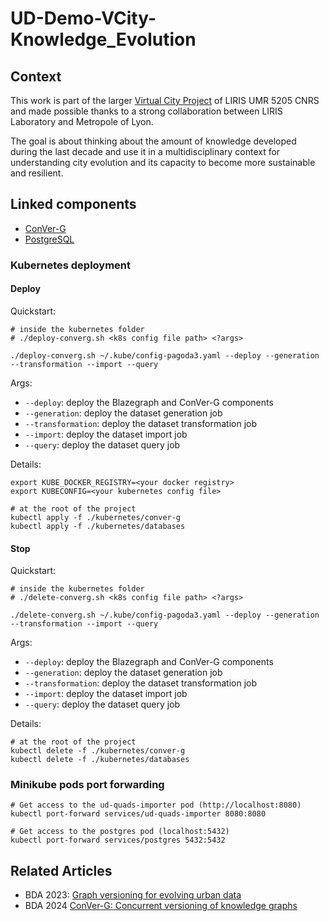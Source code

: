 # UD-Demo-VCity-Knowledge_Evolution

## Context
This work is part of the larger [Virtual City Project](https://projet.liris.cnrs.fr/vcity/) of LIRIS UMR 5205 CNRS and made possible thanks to a strong collaboration between LIRIS Laboratory and Metropole of Lyon.

The goal is about thinking about the amount of knowledge developed during the last decade and use it in a multidisciplinary context for understanding city evolution and its capacity to become more sustainable and resilient.

## Linked components

- [ConVer-G](https://github.com/VCityTeam/ConVer-G)
- [PostgreSQL](https://www.postgresql.org/docs/16/index.html)

### Kubernetes deployment
#### Deploy

Quickstart:

```shell
# inside the kubernetes folder
# ./deploy-converg.sh <k8s config file path> <?args>

./deploy-converg.sh ~/.kube/config-pagoda3.yaml --deploy --generation --transformation --import --query
```

Args:
- `--deploy`: deploy the Blazegraph and ConVer-G components
- `--generation`: deploy the dataset generation job
- `--transformation`: deploy the dataset transformation job
- `--import`: deploy the dataset import job
- `--query`: deploy the dataset query job

Details:
```shell
export KUBE_DOCKER_REGISTRY=<your docker registry>
export KUBECONFIG=<your kubernetes config file>

# at the root of the project
kubectl apply -f ./kubernetes/conver-g
kubectl apply -f ./kubernetes/databases
```

#### Stop

Quickstart:

```shell
# inside the kubernetes folder
# ./delete-converg.sh <k8s config file path> <?args>

./delete-converg.sh ~/.kube/config-pagoda3.yaml --deploy --generation --transformation --import --query
```

Args:
- `--deploy`: deploy the Blazegraph and ConVer-G components
- `--generation`: deploy the dataset generation job
- `--transformation`: deploy the dataset transformation job
- `--import`: deploy the dataset import job
- `--query`: deploy the dataset query job

Details:

```shell
# at the root of the project
kubectl delete -f ./kubernetes/conver-g
kubectl delete -f ./kubernetes/databases
```

### Minikube pods port forwarding

```shell
# Get access to the ud-quads-importer pod (http://localhost:8080)
kubectl port-forward services/ud-quads-importer 8080:8080

# Get access to the postgres pod (localhost:5432)
kubectl port-forward services/postgres 5432:5432
```

## Related Articles

- BDA 2023: [Graph versioning for evolving urban data](https://hal.science/hal-04257528)
- BDA 2024 [ConVer-G: Concurrent versioning of knowledge graphs](https://hal.science/hal-04690144)
